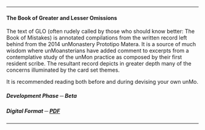 -----------

#### The Book of Greater and Lesser Omissions ####

The text of GLO (often rudely called by those who should know better: The Book of Mistakes) is annotated compilations from the written record left behind from the 2014 unMonastery Prototipo Matera.  It is a source of much wisdom where unMoansterians have added comment to excerpts from a contemplative study of the unMon practice as composed by their first resident scribe.  The resultant record depicts in greater depth many of the concerns illuminated by the card set themes.

It is recommended reading both before and during devising your own unMo.

##### Development Phase ─ Beta #####

##### Digital Format ─ [PDF](/bios-v1/bglo_25_5_16.pdf) #####

<hr>